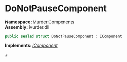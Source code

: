 # DoNotPauseComponent

**Namespace:** Murder.Components \
**Assembly:** Murder.dll

```csharp
public sealed struct DoNotPauseComponent : IComponent
```

**Implements:** _[IComponent](/Bang/Components/IComponent.html)_



⚡